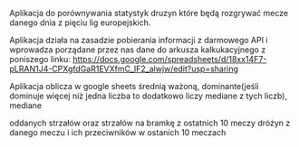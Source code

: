 Aplikacja do porównywania statystyk druzyn które będą rozgrywać mecze danego dnia z pięciu lig europejskich.

Aplikacja działa na zasadzie pobierania informacji z darmowego API i wprowadza porządane przez nas dane do arkusza kalkukacyjnego z poniszego linku:
https://docs.google.com/spreadsheets/d/18xx14F7-pLRAN1J4-CPXgfdGaR1EVXfmC_IF2_alwjw/edit?usp=sharing

Aplikacja oblicza w google sheets średnią ważoną, dominante(jeśli dominuje więcej niż jedna liczba to dodatkowo liczy mediane z tych liczb), mediane

oddanych strzałów oraz strzałów na bramkę z ostatnich 10 meczy dróżyn z danego meczu i ich przeciwników w ostanich 10 meczach

